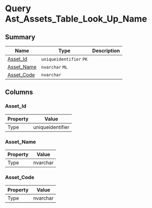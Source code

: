 # Query Ast_Assets_Table_Look_Up_Name


## Summary

| Name | Type | Description |
| - | - | --- |
|[Asset_Id](#asset_id)|`uniqueidentifier` `PK`||
|[Asset_Name](#asset_name)|`nvarchar` `ML`||
|[Asset_Code](#asset_code)|`nvarchar` ||

## Columns

### Asset_Id

| Property | Value |
| - | - |
|Type|uniqueidentifier|

### Asset_Name

| Property | Value |
| - | - |
|Type|nvarchar|

### Asset_Code

| Property | Value |
| - | - |
|Type|nvarchar|


